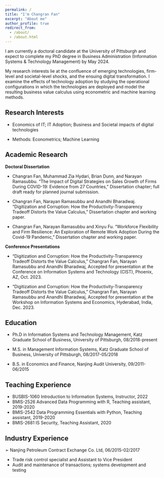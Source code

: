 ```yaml
---
permalink: /
title: "I'm Changran Fan"
excerpt: "About me"
author_profile: true
redirect_from: 
  - /about/
  - /about.html
---
```


I am currently a doctoral candidate at the University of Pittsburgh and expect to complete my PhD degree in Business Administration (Information Systems & Technology Management) by May 2024.

My research interests lie at the confluence of emerging technologies, firm-level and societal-level shocks, and the ensuing digital transformation. I examine the effects of technology adoption by studying the operational configurations in which the technologies are deployed and model the resulting business value calculus using econometric and machine learning methods.

Research Interests
------
- Economics of IT; IT Adoption; Business and Societal impacts of digital technologies

- Methods: Econometrics; Machine Learning

Academic Research
------
**Doctoral Dissertation**

- Changran Fan, Muhammad Zia Hydari, Brian Dunn, and Narayan Ramasubbu. “The Impact of Digital Strategies on Sales Growth of Firms During COVID-19: Evidence from 27 Countries,” Dissertation chapter; full draft ready for planned journal submission.

- Changran Fan, Narayan Ramasubbu and Anandhi Bharadwaj. “Digitization and Corruption: How the Productivity-Transparency Tradeoff Distorts the Value Calculus,” Dissertation chapter and working paper.

- Changran Fan, Narayan Ramasubbu and Xinyu Fu. “Workforce Flexibility and Firm Resilience: An Exploration of Remote Work Adoption During the Covid-19 Pandemic,” Dissertation chapter and working paper.


**Conference Presentations**

- “Digitization and Corruption: How the Productivity-Transparency Tradeoff Distorts the Value Calculus,” Changran Fan, Narayan Ramasubbu and Anandhi Bharadwaj, Accepted for presentation at the Conference on Information Systems and Technology (CIST), Phoenix, AZ, Oct. 2023.

- “Digitization and Corruption: How the Productivity-Transparency Tradeoff Distorts the Value Calculus,” Changran Fan, Narayan Ramasubbu and Anandhi Bharadwaj, Accepted for presentation at the Workshop on Information Systems and Economics, Hyderabad, India, Dec. 2023.


Education
------
- Ph.D in Information Systems and Technology Management, Katz Graduate School of Business, University of Pittsburgh, 08/2018-present

- M.S. in Management Information Systems, Katz Graduate School of Business, University of Pittsburgh, 08/2017-05/2018

- B.S. in Economics and Finance, Nanjing Audit University, 09/2011-06/2015


Teaching Experience
------
- BUSBIS-1060 Introduction to Information Systems, Instructor, 2022
- BMIS-2526 Advanced Data Programming with R, Teaching assistant, 2019-2020
- BMIS-2542 Data Programming Essentials with Python, Teaching assistant, 2019-2020
- BMIS-2681 IS Security, Teaching Assistant, 2020

    
Industry Experience
------
➢ Nanjing Petroleum Contract Exchange Co. Ltd, 06/2015-02/2017
  - Trade risk control specialist and Assistant to Vice President
  - Audit and maintenance of transactions; systems development and testing
